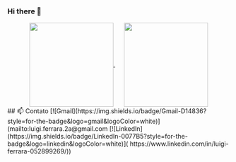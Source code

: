 ### Hi there 👋

<div align="center">
  <a href="https://github.com/anuraghazra/github-readme-stats" style="margin-right: 20px;">
    <img height="190" align="center" src="https://github-readme-stats.vercel.app/api?username=luigiferrarasinno&show_icons=true&theme=radical&rank_icon=github" />
  </a>
  <a href="https://github.com/anuraghazra/convoychat">
    <img height="190" align="center" src="https://github-readme-stats.vercel.app/api/top-langs?username=luigiferrarasinno&layout=compact&langs_count=8&card_width=320&show_icons=true&theme=radical" />
  </a>
</div>
## 📫 Contato
[![Gmail](https://img.shields.io/badge/Gmail-D14836?style=for-the-badge&logo=gmail&logoColor=white)](mailto:luigi.ferrara.2a@gmail.com
[![LinkedIn](https://img.shields.io/badge/LinkedIn-0077B5?style=for-the-badge&logo=linkedin&logoColor=white)]( https://www.linkedin.com/in/luigi-ferrara-052899269/))

